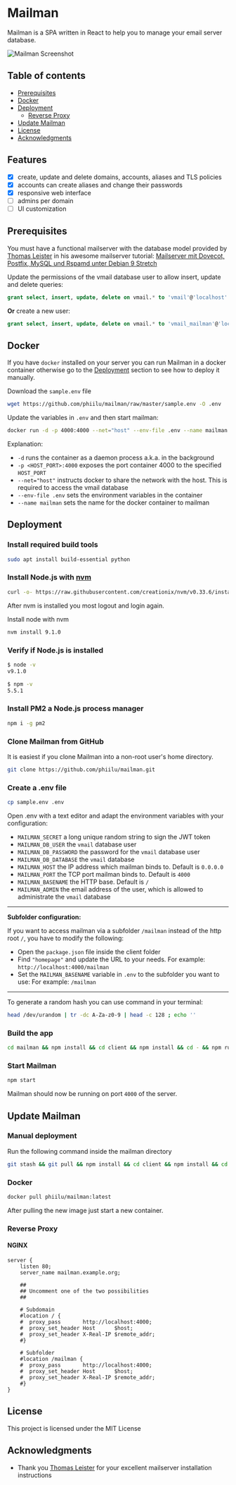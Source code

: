 # Mailman

Mailman is a SPA written in React to help you to manage your email server
database.

![Mailman Screenshot](screenshots/mailman.png)

## Table of contents

* [Prerequisites](#prerequisites)
* [Docker](#docker)
* [Deployment](#deployment)
  * [Reverse Proxy](#reverse-proxy)
* [Update Mailman](#update-mailman)
* [License](#license)
* [Acknowledgments](#acknowledgments)

## Features

* [x] create, update and delete domains, accounts, aliases and TLS policies
* [x] accounts can create aliases and change their passwords
* [x] responsive web interface
* [ ] admins per domain
* [ ] UI customization

## Prerequisites

You must have a functional mailserver with the database model provided by
[Thomas Leister](https://github.com/ThomasLeister) in his awesome mailserver
tutorial:
[Mailserver mit Dovecot, Postfix, MySQL und Rspamd unter Debian 9 Stretch](https://thomas-leister.de/mailserver-debian-stretch/)

Update the permissions of the vmail database user to allow insert, update and
delete queries:

```sql
grant select, insert, update, delete on vmail.* to 'vmail'@'localhost' identified by 'vmaildbpass';
```

**Or** create a new user:

```sql
grant select, insert, update, delete on vmail.* to 'vmail_mailman'@'localhost' identified by 'vmaildbpass';
```

## Docker

If you have `docker` installed on your server you can run Mailman in a docker
container otherwise go to the [Deployment](#deployment) section to see how to
deploy it manually.

Download the `sample.env` file

```bash
wget https://github.com/phiilu/mailman/raw/master/sample.env -O .env
```

Update the variables in `.env` and then start mailman:

```bash
docker run -d -p 4000:4000 --net="host" --env-file .env --name mailman phiilu/mailman
```

Explanation:

* `-d` runs the container as a daemon process a.k.a. in the background
* `-p <HOST_PORT>:4000` exposes the port container 4000 to the specified
  `HOST_PORT`
* `--net="host"` instructs docker to share the network with the host. This is
  required to access the vmail database
* `--env-file .env` sets the environment variables in the container
* `--name mailman` sets the name for the docker container to mailman

## Deployment

### Install required build tools

```bash
sudo apt install build-essential python
```

### Install Node.js with [nvm](https://github.com/creationix/nvm)

```bash
curl -o- https://raw.githubusercontent.com/creationix/nvm/v0.33.6/install.sh | bash
```

After nvm is installed you most logout and login again.

Install node with nvm

```bash
nvm install 9.1.0
```

### Verify if Node.js is installed

```bash
$ node -v
v9.1.0

$ npm -v
5.5.1
```

### Install PM2 a Node.js process manager

```bash
npm i -g pm2
```

### Clone Mailman from GitHub

It is easiest if you clone Mailman into a non-root user's home directory.

```bash
git clone https://github.com/phiilu/mailman.git
```

### Create a .env file

```bash
cp sample.env .env
```

Open .env with a text editor and adapt the environment variables with your
configuration:

* `MAILMAN_SECRET` a long unique random string to sign the JWT token
* `MAILMAN_DB_USER` the `vmail` database user
* `MAILMAN_DB_PASSWORD` the password for the `vmail` database user
* `MAILMAN_DB_DATABASE` the `vmail` database
* `MAILMAN_HOST` the IP address which mailman binds to. Default is `0.0.0.0`
* `MAILMAN_PORT` the TCP port mailman binds to. Default is `4000`
* `MAILMAN_BASENAME` the HTTP base. Default is `/`
* `MAILMAN_ADMIN` the email address of the user, which is allowed to
  administrate the `vmail` database

---

**Subfolder configuration:**

If you want to access mailman via a subfolder `/mailman` instead of the http
root `/`, you have to modify the following:

* Open the `package.json` file inside the client folder
* Find `"homepage"` and update the URL to your needs. For example:
  `http://localhost:4000/mailman`
* Set the `MAILMAN_BASENAME` variable in `.env` to the subfolder you want to
  use: For example: `/mailman`

---

To generate a random hash you can use command in your terminal:

```bash
head /dev/urandom | tr -dc A-Za-z0-9 | head -c 128 ; echo ''
```

### Build the app

```bash
cd mailman && npm install && cd client && npm install && cd - && npm run build
```

### Start Mailman

```bash
npm start
```

Mailman should now be running on port `4000` of the server.

## Update Mailman

### Manual deployment

Run the following command inside the mailman directory

```bash
git stash && git pull && npm install && cd client && npm install && cd - && npm run build && pm2 restart all
```

### Docker

```bash
docker pull phiilu/mailman:latest
```

After pulling the new image just start a new container.

### Reverse Proxy

#### NGINX

```nginx
server {
    listen 80;
    server_name mailman.example.org;

    ##
    ## Uncomment one of the two possibilities
    ##

    # Subdomain
    #location / {
    #  proxy_pass       http://localhost:4000;
    #  proxy_set_header Host      $host;
    #  proxy_set_header X-Real-IP $remote_addr;
    #}

    # Subfolder
    #location /mailman {
    #  proxy_pass       http://localhost:4000;
    #  proxy_set_header Host      $host;
    #  proxy_set_header X-Real-IP $remote_addr;
    #}
}
```

## License

This project is licensed under the MIT License

## Acknowledgments

* Thank you [Thomas Leister](https://github.com/ThomasLeister) for your
  excellent mailserver installation instructions
